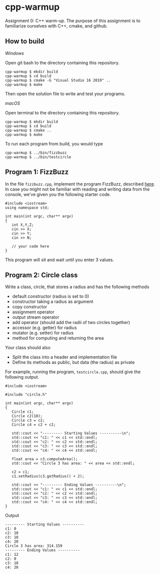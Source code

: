 # cpp-warmup

Assignment 0: C++ warm-up. The purpose of this assignment is to familiarize ourselves with C++, cmake, and github.

## How to build

*Windows*

Open git bash to the directory containing this repository.

```
cpp-warmup $ mkdir build
cpp-warmup $ cd build
cpp-warmup $ cmake -G "Visual Studio 16 2019" ..
cpp-warmup $ make
```

Then open the solution file to write and test your programs.

*macOS*

Open terminal to the directory containing this repository.

```
cpp-warmup $ mkdir build
cpp-warmup $ cd build
cpp-warmup $ cmake ..
cpp-warmup $ make
```

To run each program from build, you would type

```
cpp-warmup $ ../bin/fizzbuzz
cpp-warmup $ ../bin/testcircle
```

## Program 1: FizzBuzz

In the file `fizzbuzz.cpp`, implement the program FizzBuzz, described [here](https://open.kattis.com/problems/fizzbuzz). 
In case you might not be familiar with reading and writing data from the console, we've given you the following starter code.

```
#include <iostream>
using namespace std;

int main(int argc, char** argv)
{
   int X,Y,Z;
   cin >> X;
   cin >> Y;
   cin >> N;
   
   // your code here
}
```

This program will sit and wait until you enter 3 values.

## Program 2: Circle class

Write a class, circle, that stores a radius and has the following methods

* default constructor (radius is set to 0)
* constructor taking a radius as argument
* copy constructor
* assignment operator
* output stream operator
* add operator (should add the radii of two circles together)
* accessor (e.g. getter) for radius
* mutator (e.g. setter) for radius
* method for computing and returning the area

Your class should also

* Split the class into a header and implementation file
* Define its methods as public, but data (the radius) as private

For example, running the program, `testcircle.cpp`, should give the following output.

```
#include <iostream>

#include "circle.h"

int main(int argc, char** argv)
{
   Circle c1; 
   Circle c2(10); 
   Circle c3 = c2;
   Circle c4 = c2 + c2;

   std::cout << "--------- Starting Values ----------\n";
   std::cout << "c1: " << c1 << std::endl;
   std::cout << "c2: " << c2 << std::endl;
   std::cout << "c3: " << c3 << std::endl;
   std::cout << "c4: " << c4 << std::endl;

   float area = c3.computeArea();
   std::cout << "Circle 3 has area: " << area << std::endl;

   c2 = c1;
   c1.setRadius(c3.getRadius() + 2);

   std::cout << "--------- Ending Values ----------\n";
   std::cout << "c1: " << c1 << std::endl;
   std::cout << "c2: " << c2 << std::endl;
   std::cout << "c3: " << c3 << std::endl;
   std::cout << "c4: " << c4 << std::endl;
}
```

Output

```
--------- Starting Values ----------
c1: 0
c2: 10
c3: 10
c4: 20
Circle 3 has area: 314.159
--------- Ending Values ----------
c1: 12
c2: 0
c3: 10
c4: 20
```
